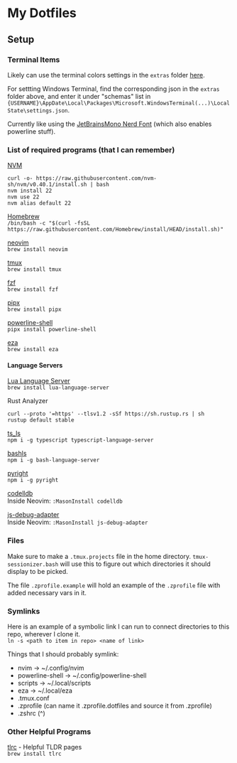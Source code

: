# My Dotfiles

## Setup

### Terminal Items

Likely can use the terminal colors settings in the `extras` folder
[here](https://github.com/folke/tokyonight.nvim/tree/main/extras).

For settting Windows Terminal, find the corresponding json in the `extras` folder above, and
enter it under "schemas" list in
`{USERNAME}\AppDate\Local\Packages\Microsoft.WindowsTerminal(...)\LocalState\settings.json`.

Currently like using the
[JetBrainsMono Nerd Font](https://www.nerdfonts.com/font-downloads)
(which also enables powerline stuff).

### List of required programs (that I can remember)

[NVM](https://github.com/nvm-sh/nvm)  
```
curl -o- https://raw.githubusercontent.com/nvm-sh/nvm/v0.40.1/install.sh | bash
nvm install 22
nvm use 22
nvm alias default 22
```

[Homebrew](https://brew.sh/)  
`/bin/bash -c "$(curl -fsSL https://raw.githubusercontent.com/Homebrew/install/HEAD/install.sh)"`

[neovim](https://formulae.brew.sh/formula/neovim)  
`brew install neovim`

[tmux](https://formulae.brew.sh/formula/tmux)  
`brew install tmux`

[fzf](https://formulae.brew.sh/formula/fzf)  
`brew install fzf`

[pipx](https://github.com/pypa/pipx)  
`brew install pipx`

[powerline-shell](https://github.com/b-ryan/powerline-shell)  
`pipx install powerline-shell`

[eza](https://github.com/eza-community/eza)  
`brew install eza`

#### Language Servers

[Lua Language Server](https://formulae.brew.sh/formula/lua-language-server)  
`brew install lua-language-server`

Rust Analyzer  
```
curl --proto '=https' --tlsv1.2 -sSf https://sh.rustup.rs | sh
rustup default stable
```

[ts_ls](https://github.com/typescript-language-server/typescript-language-server)  
`npm i -g typescript typescript-language-server`

[bashls](https://github.com/bash-lsp/bash-language-server)  
`npm i -g bash-language-server`

[pyright](https://github.com/microsoft/pyright)  
`npm i -g pyright`

[codelldb](https://github.com/vadimcn/codelldb)  
Inside Neovim: `:MasonInstall codelldb`

[js-debug-adapter](https://github.com/microsoft/vscode-js-debug)  
Inside Neovim: `:MasonInstall js-debug-adapter`

### Files

Make sure to make a `.tmux.projects` file in the home directory.
`tmux-sessionizer.bash` will use this to figure out which directories it should display to be picked.

The file `.zprofile.example` will hold an example of the `.zprofile` file with added necessary vars in it.

### Symlinks

Here is an example of a symbolic link I can run to connect directories to this repo, wherever I clone it.  
`ln -s <path to item in repo> <name of link>`

Things that I should probably symlink:
- nvim -> ~/.config/nvim
- powerline-shell -> ~/.config/powerline-shell
- scripts -> ~/.local/scripts
- eza -> ~/.local/eza
- .tmux.conf
- .zprofile (can name it .zprofile.dotfiles and source it from .zprofile)
- .zshrc (^)

### Other Helpful Programs

[tlrc](https://github.com/tldr-pages/tlrc) - Helpful TLDR pages  
`brew install tlrc`

